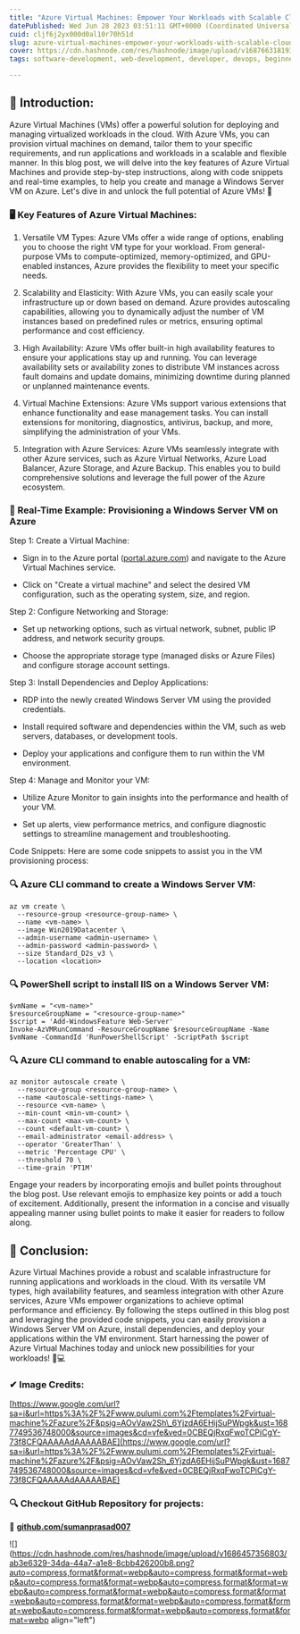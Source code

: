 ```yaml
---
title: "Azure Virtual Machines: Empower Your Workloads with Scalable Cloud Infrastructure!"
datePublished: Wed Jun 28 2023 03:51:11 GMT+0000 (Coordinated Universal Time)
cuid: cljf6j2yx000d0al10r70h51d
slug: azure-virtual-machines-empower-your-workloads-with-scalable-cloud-infrastructure
cover: https://cdn.hashnode.com/res/hashnode/image/upload/v1687663181938/74eef576-dddc-40de-b3e9-f4b88bacaa38.png
tags: software-development, web-development, developer, devops, beginners

---
```


## **📍** Introduction:

Azure Virtual Machines (VMs) offer a powerful solution for deploying and managing virtualized workloads in the cloud. With Azure VMs, you can provision virtual machines on demand, tailor them to your specific requirements, and run applications and workloads in a scalable and flexible manner. In this blog post, we will delve into the key features of Azure Virtual Machines and provide step-by-step instructions, along with code snippets and real-time examples, to help you create and manage a Windows Server VM on Azure. Let's dive in and unlock the full potential of Azure VMs! 🚀

### 🖥️ Key Features of Azure Virtual Machines:

1. Versatile VM Types: Azure VMs offer a wide range of options, enabling you to choose the right VM type for your workload. From general-purpose VMs to compute-optimized, memory-optimized, and GPU-enabled instances, Azure provides the flexibility to meet your specific needs.
    
2. Scalability and Elasticity: With Azure VMs, you can easily scale your infrastructure up or down based on demand. Azure provides autoscaling capabilities, allowing you to dynamically adjust the number of VM instances based on predefined rules or metrics, ensuring optimal performance and cost efficiency.
    
3. High Availability: Azure VMs offer built-in high availability features to ensure your applications stay up and running. You can leverage availability sets or availability zones to distribute VM instances across fault domains and update domains, minimizing downtime during planned or unplanned maintenance events.
    
4. Virtual Machine Extensions: Azure VMs support various extensions that enhance functionality and ease management tasks. You can install extensions for monitoring, diagnostics, antivirus, backup, and more, simplifying the administration of your VMs.
    
5. Integration with Azure Services: Azure VMs seamlessly integrate with other Azure services, such as Azure Virtual Networks, Azure Load Balancer, Azure Storage, and Azure Backup. This enables you to build comprehensive solutions and leverage the full power of the Azure ecosystem.
    

### 🚀 Real-Time Example: Provisioning a Windows Server VM on Azure

Step 1: Create a Virtual Machine:

* Sign in to the Azure portal ([portal.azure.com](http://portal.azure.com)) and navigate to the Azure Virtual Machines service.
    
* Click on "Create a virtual machine" and select the desired VM configuration, such as the operating system, size, and region.
    

Step 2: Configure Networking and Storage:

* Set up networking options, such as virtual network, subnet, public IP address, and network security groups.
    
* Choose the appropriate storage type (managed disks or Azure Files) and configure storage account settings.
    

Step 3: Install Dependencies and Deploy Applications:

* RDP into the newly created Windows Server VM using the provided credentials.
    
* Install required software and dependencies within the VM, such as web servers, databases, or development tools.
    
* Deploy your applications and configure them to run within the VM environment.
    

Step 4: Manage and Monitor your VM:

* Utilize Azure Monitor to gain insights into the performance and health of your VM.
    
* Set up alerts, view performance metrics, and configure diagnostic settings to streamline management and troubleshooting.
    

Code Snippets: Here are some code snippets to assist you in the VM provisioning process:

### **🔍** Azure CLI command to create a Windows Server VM:

```plaintext
az vm create \
  --resource-group <resource-group-name> \
  --name <vm-name> \
  --image Win2019Datacenter \
  --admin-username <admin-username> \
  --admin-password <admin-password> \
  --size Standard_D2s_v3 \
  --location <location>
```

### **🔍** PowerShell script to install IIS on a Windows Server VM:

```plaintext
$vmName = "<vm-name>"
$resourceGroupName = "<resource-group-name>"
$script = 'Add-WindowsFeature Web-Server'
Invoke-AzVMRunCommand -ResourceGroupName $resourceGroupName -Name $vmName -CommandId 'RunPowerShellScript' -ScriptPath $script
```

### **🔍** Azure CLI command to enable autoscaling for a VM:

```plaintext
az monitor autoscale create \
  --resource-group <resource-group-name> \
  --name <autoscale-settings-name> \
  --resource <vm-name> \
  --min-count <min-vm-count> \
  --max-count <max-vm-count> \
  --count <default-vm-count> \
  --email-administrator <email-address> \
  --operator 'GreaterThan' \
  --metric 'Percentage CPU' \
  --threshold 70 \
  --time-grain 'PT1M'
```

Engage your readers by incorporating emojis and bullet points throughout the blog post. Use relevant emojis to emphasize key points or add a touch of excitement. Additionally, present the information in a concise and visually appealing manner using bullet points to make it easier for readers to follow along.

## **📍** Conclusion:

Azure Virtual Machines provide a robust and scalable infrastructure for running applications and workloads in the cloud. With its versatile VM types, high availability features, and seamless integration with other Azure services, Azure VMs empower organizations to achieve optimal performance and efficiency. By following the steps outlined in this blog post and leveraging the provided code snippets, you can easily provision a Windows Server VM on Azure, install dependencies, and deploy your applications within the VM environment. Start harnessing the power of Azure Virtual Machines today and unlock new possibilities for your workloads! 🚀💻

### ✔ Image Credits:

[https://www.google.com/url?sa=i&url=https%3A%2F%2Fwww.pulumi.com%2Ftemplates%2Fvirtual-machine%2Fazure%2F&psig=AOvVaw2Sh\_6YjzdA6EHijSuPWpgk&ust=1687749536748000&source=images&cd=vfe&ved=0CBEQjRxqFwoTCPiCgY-73f8CFQAAAAAdAAAAABAE](https://www.google.com/url?sa=i&url=https%3A%2F%2Fwww.pulumi.com%2Ftemplates%2Fvirtual-machine%2Fazure%2F&psig=AOvVaw2Sh_6YjzdA6EHijSuPWpgk&ust=1687749536748000&source=images&cd=vfe&ved=0CBEQjRxqFwoTCPiCgY-73f8CFQAAAAAdAAAAABAE)

### **🔍 Checkout GitHub Repository for projects:**

**🔗** [**github.com/sumanprasad007**](http://github.com/sumanprasad007)

![](https://cdn.hashnode.com/res/hashnode/image/upload/v1686457356803/ab3e6329-34da-44a7-a1e8-8cbb426200b8.png?auto=compress,format&format=webp&auto=compress,format&format=webp&auto=compress,format&format=webp&auto=compress,format&format=webp&auto=compress,format&format=webp&auto=compress,format&format=webp&auto=compress,format&format=webp&auto=compress,format&format=webp&auto=compress,format&format=webp&auto=compress,format&format=webp align="left")